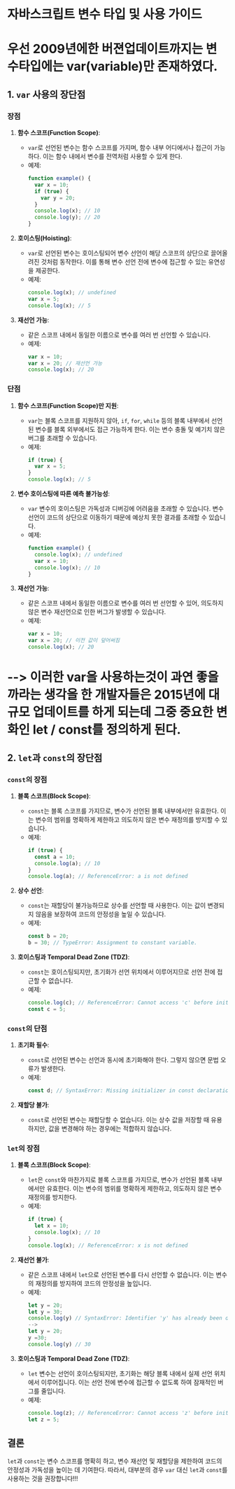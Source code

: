 # 자바스크립트 변수 타입 및 사용 가이드

# 우선 2009년에한 버젼업데이트까지는 변수타입에는 var(variable)만 존재하였다.

## 1. `var` 사용의 장단점

### 장점

1. **함수 스코프(Function Scope)**:

   - `var`로 선언된 변수는 함수 스코프를 가지며, 함수 내부 어디에서나 접근이 가능하다. 이는 함수 내에서 변수를 전역처럼 사용할 수 있게 한다.
   - 예제:
     ```javascript
     function example() {
       var x = 10;
       if (true) {
         var y = 20;
       }
       console.log(x); // 10
       console.log(y); // 20
     }
     ```

2. **호이스팅(Hoisting)**:

   - `var`로 선언된 변수는 호이스팅되어 변수 선언이 해당 스코프의 상단으로 끌어올려진 것처럼 동작한다. 이를 통해 변수 선언 전에 변수에 접근할 수 있는 유연성을 제공한다.
   - 예제:
     ```javascript
     console.log(x); // undefined
     var x = 5;
     console.log(x); // 5
     ```

3. **재선언 가능**:
   - 같은 스코프 내에서 동일한 이름으로 변수를 여러 번 선언할 수 있습니다.
   - 예제:
     ```javascript
     var x = 10;
     var x = 20; // 재선언 가능
     console.log(x); // 20
     ```

### 단점

1. **함수 스코프(Function Scope)만 지원**:

   - `var`는 블록 스코프를 지원하지 않아, `if`, `for`, `while` 등의 블록 내부에서 선언된 변수를 블록 외부에서도 접근 가능하게 한다. 이는 변수 충돌 및 예기치 않은 버그를 초래할 수 있습니다.
   - 예제:
     ```javascript
     if (true) {
       var x = 5;
     }
     console.log(x); // 5
     ```

2. **변수 호이스팅에 따른 예측 불가능성**:

   - `var` 변수의 호이스팅은 가독성과 디버깅에 어려움을 초래할 수 있습니다. 변수 선언이 코드의 상단으로 이동하기 때문에 예상치 못한 결과를 초래할 수 있습니다.
   - 예제:
     ```javascript
     function example() {
       console.log(x); // undefined
       var x = 10;
       console.log(x); // 10
     }
     ```

3. **재선언 가능**:
   - 같은 스코프 내에서 동일한 이름으로 변수를 여러 번 선언할 수 있어, 의도하지 않은 변수 재선언으로 인한 버그가 발생할 수 있습니다.
   - 예제:
     ```javascript
     var x = 10;
     var x = 20; // 이전 값이 덮어써짐
     console.log(x); // 20
     ```

# --> 이러한 var을 사용하는것이 과연 좋을까라는 생각을 한 개발자들은 2015년에 대규모 업데이트를 하게 되는데 그중 중요한 변화인 let / const를 정의하게 된다.

## 2. `let`과 `const`의 장단점

### `const`의 장점

1. **블록 스코프(Block Scope)**:

   - `const`는 블록 스코프를 가지므로, 변수가 선언된 블록 내부에서만 유효한다. 이는 변수의 범위를 명확하게 제한하고 의도하지 않은 변수 재정의를 방지할 수 있습니다.
   - 예제:
     ```javascript
     if (true) {
       const a = 10;
       console.log(a); // 10
     }
     console.log(a); // ReferenceError: a is not defined
     ```

2. **상수 선언**:

   - `const`는 재할당이 불가능하므로 상수를 선언할 때 사용한다. 이는 값이 변경되지 않음을 보장하여 코드의 안정성을 높일 수 있습니다.
   - 예제:
     ```javascript
     const b = 20;
     b = 30; // TypeError: Assignment to constant variable.
     ```

3. **호이스팅과 Temporal Dead Zone (TDZ)**:
   - `const`는 호이스팅되지만, 초기화가 선언 위치에서 이루어지므로 선언 전에 접근할 수 없습니다.
   - 예제:
     ```javascript
     console.log(c); // ReferenceError: Cannot access 'c' before initialization
     const c = 5;
     ```

### `const`의 단점

1. **초기화 필수**:

   - `const`로 선언된 변수는 선언과 동시에 초기화해야 한다. 그렇지 않으면 문법 오류가 발생한다.
   - 예제:
     ```javascript
     const d; // SyntaxError: Missing initializer in const declaration
     ```

2. **재할당 불가**:
   - `const`로 선언된 변수는 재할당할 수 없습니다. 이는 상수 값을 저장할 때 유용하지만, 값을 변경해야 하는 경우에는 적합하지 않습니다.

### `let`의 장점

1. **블록 스코프(Block Scope)**:

   - `let`은 `const`와 마찬가지로 블록 스코프를 가지므로, 변수가 선언된 블록 내부에서만 유효한다. 이는 변수의 범위를 명확하게 제한하고, 의도하지 않은 변수 재정의를 방지한다.
   - 예제:
     ```javascript
     if (true) {
       let x = 10;
       console.log(x); // 10
     }
     console.log(x); // ReferenceError: x is not defined
     ```

2. **재선언 불가**:

   - 같은 스코프 내에서 `let`으로 선언된 변수를 다시 선언할 수 없습니다. 이는 변수의 재정의를 방지하여 코드의 안정성을 높입니다.
   - 예제:
     ```javascript
     let y = 20;
     let y = 30;
     console.log(y) // SyntaxError: Identifier 'y' has already been declared
     -->
     let y = 20;
     y =30;
     console.log(y) // 30
     ```

3. **호이스팅과 Temporal Dead Zone (TDZ)**:
   - `let` 변수는 선언이 호이스팅되지만, 초기화는 해당 블록 내에서 실제 선언 위치에서 이루어집니다. 이는 선언 전에 변수에 접근할 수 없도록 하여 잠재적인 버그를 줄입니다.
   - 예제:
     ```javascript
     console.log(z); // ReferenceError: Cannot access 'z' before initialization
     let z = 5;
     ```

## 결론

`let`과 `const`는 변수 스코프를 명확히 하고, 변수 재선언 및 재할당을 제한하여 코드의 안정성과 가독성을 높이는 데 기여한다. 따라서, 대부분의 경우 `var` 대신 `let`과 `const`를 사용하는 것을 권장합니다!!!
